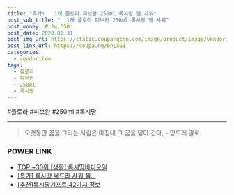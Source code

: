 ```yaml
--- 
title: "특가!   1개 플로라 피브완 250ml 록시땅 젤 샤워" 
post_sub_title: "  1개 플로라 피브완 250ml 록시땅 젤 샤워" 
post_money: ₩ 24,650 
post_date: 2020.01.31 
post_img_url: https://static.coupangcdn.com/image/product/image/vendoritem/2019/04/08/3149447494/7e0961e4-7d7e-4575-ba4a-4dc127836bce.jpg 
post_link_url: https://coupa.ng/bnLxGI 
categories: 
  - vendoritem 
tags: 
  - 플로라 
  - 피브완 
  - 250ml 
  - 록시땅 
--- 
```

  #플로라 #피브완 #250ml #록시땅 
<hr> 

> 오랫동안 꿈을 그리는 사람은 마침내 그 꿈을 닮아 간다, – 앙드레 말로 


### POWER LINK

* <a href="https://blog.naver.com/fasyy4321/221779762490" target="_blank"> TOP ~30위 [생활] 록시땅바디오일</a>
* <a href="https://blog.naver.com/an0733/221791116469" target="_blank">[특가] 록시땅 쎄드라 샤워 젤...</a>
* <a href="https://blog.naver.com/fasyy4321/221790819936" target="_blank">[추천]록시땅기프트 42가지 정보</a>
